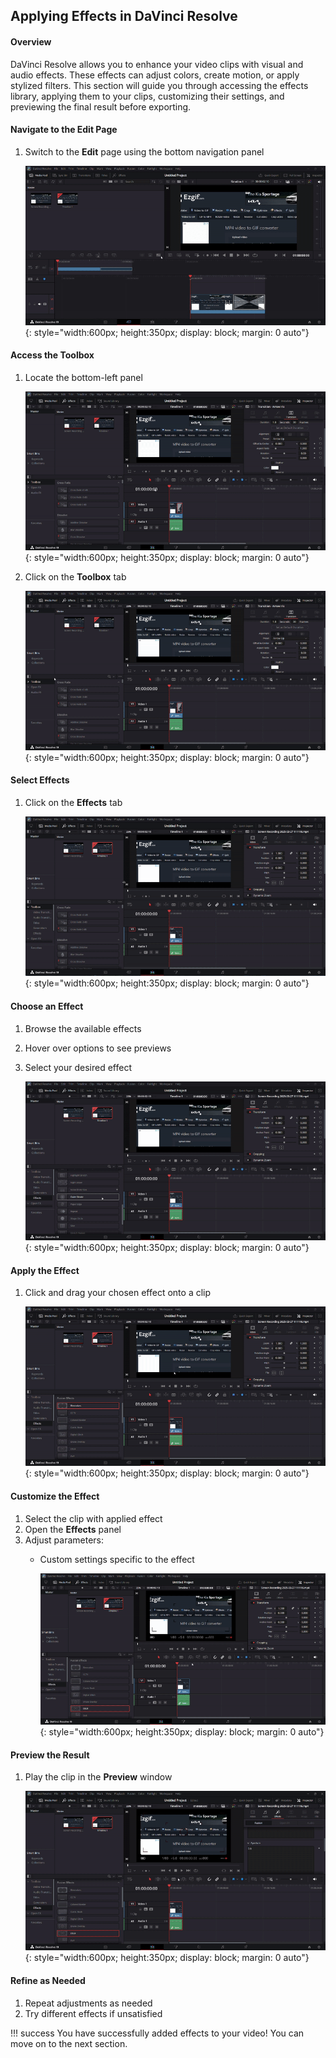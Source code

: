 ## Applying Effects in DaVinci Resolve

#### Overview

DaVinci Resolve allows you to enhance your video clips with visual and audio effects. These effects can adjust colors, create motion, or apply stylized filters. This section will guide you through accessing the effects library, applying them to your clips, customizing their settings, and previewing the final result before exporting.

#### Navigate to the Edit Page
1. Switch to the **Edit** page using the bottom navigation panel

    ![Add a video to your timeline](./assets/transition/opening_edit-ezgif.com-video-to-gif-converter.gif){: style="width:600px; height:350px; display: block; margin: 0 auto"}

#### Access the Toolbox
1. Locate the bottom-left panel

    ![Add a video to your timeline](./assets/transition/locating_left-ezgif.com-video-to-gif-converter.gif){: style="width:600px; height:350px; display: block; margin: 0 auto"}

2. Click on the **Toolbox** tab

    ![Add a video to your timeline](./assets/transition/opening_toolbox-ezgif.com-video-to-gif-converter.gif){: style="width:600px; height:350px; display: block; margin: 0 auto"}

#### Select Effects
1. Click on the **Effects** tab

    ![Add a video to your timeline](./assets/effect/open_effects-ezgif.com-video-to-gif-converter.gif){: style="width:600px; height:350px; display: block; margin: 0 auto"}

#### Choose an Effect
1. Browse the available effects
2. Hover over options to see previews
3. Select your desired effect

    ![Add a video to your timeline](./assets/effect/preview_effects-ezgif.com-video-to-gif-converter.gif){: style="width:600px; height:350px; display: block; margin: 0 auto"}

#### Apply the Effect
1. Click and drag your chosen effect onto a clip

    ![Add a video to your timeline](./assets/effect/click_drag_effect-ezgif.com-video-to-gif-converter.gif){: style="width:600px; height:350px; display: block; margin: 0 auto"}

#### Customize the Effect
1. Select the clip with applied effect
2. Open the **Effects** panel
3. Adjust parameters:
    - Custom settings specific to the effect

        ![Add a video to your timeline](./assets/effect/edit_effect-ezgif.com-video-to-gif-converter.gif){: style="width:600px; height:350px; display: block; margin: 0 auto"}

#### Preview the Result
1. Play the clip in the **Preview** window

    ![Add a video to your timeline](./assets/effect/preview_edit-ezgif.com-video-to-gif-converter.gif){: style="width:600px; height:350px; display: block; margin: 0 auto"}


#### Refine as Needed
1. Repeat adjustments as needed
2. Try different effects if unsatisfied

!!! success
    You have successfully added effects to your video! You can move on to the next section.